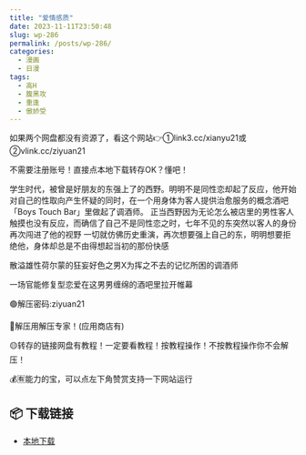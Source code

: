 ```yaml
---
title: "爱情感质"
date: 2023-11-11T23:50:48
slug: wp-286
permalink: /posts/wp-286/
categories:
  - 漫画
  - 日漫
tags:
  - 高H
  - 腹黑攻
  - 重逢
  - 傲娇受
---
```


如果两个网盘都没有资源了，看这个网站👉①link3.cc/xianyu21或②vlink.cc/ziyuan21

不需要注册账号！直接点本地下载转存OK？懂吧！

学生时代，被曾是好朋友的东强上了的西野。明明不是同性恋却起了反应，他开始对自己的性取向产生怀疑的同时，在一个用身体为客人提供治愈服务的概念酒吧「Boys Touch Bar」里做起了调酒师。 正当西野因为无论怎么被店里的男性客人触摸也没有反应，而确信了自己不是同性恋之时，七年不见的东突然以客人的身份再次闯进了他的视野 一切就仿佛历史重演，再次想要强上自己的东，明明想要拒绝他，身体却总是不由得想起当初的那份快感

散溢雄性荷尔蒙的狂妄好色之男X为挥之不去的记忆所困的调酒师

一场官能修复型恋爱在这男男缠绵的酒吧里拉开帷幕

🟢解压密码:ziyuan21

🔵解压用解压专家！(应用商店有)

🟡转存的链接网盘有教程！一定要看教程！按教程操作！不按教程操作你不会解压！

💰🈶能力的宝，可以点左下角赞赏支持一下网站运行

## 📦 下载链接
- [本地下载](https://blziyuan21.com/pay-download/286?key=7d5f9e2627&down_id=0)

